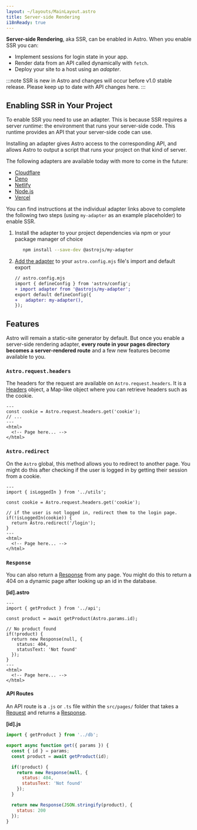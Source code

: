 ```yaml
---
layout: ~/layouts/MainLayout.astro
title: Server-side Rendering
i18nReady: true
---
```


**Server-side Rendering**, aka SSR, can be enabled in Astro. When you enable SSR you can:

- Implement sessions for login state in your app.
- Render data from an API called dynamically with `fetch`.
- Deploy your site to a host using an *adapter*.

:::note
SSR is new in Astro and changes will occur before v1.0 stable release. Please keep up to date with API changes here.
:::

## Enabling SSR in Your Project

To enable SSR you need to use an adapter. This is because SSR requires a server _runtime_: the environment that runs your server-side code. This runtime provides an API that your server-side code can use.

Installing an adapter gives Astro access to the corresponding API, and allows Astro to output a script that runs your project on that kind of server.

The following adapters are available today with more to come in the future:

- [Cloudflare](https://github.com/withastro/astro/tree/main/packages/integrations/cloudflare)
- [Deno](https://github.com/withastro/astro/tree/main/packages/integrations/deno)
- [Netlify](https://github.com/withastro/astro/tree/main/packages/integrations/netlify)
- [Node.js](https://github.com/withastro/astro/tree/main/packages/integrations/node)
- [Vercel](https://github.com/withastro/astro/tree/main/packages/integrations/vercel)

You can find instructions at the individual adapter links above to complete the following two steps (using `my-adapter` as an example placeholder) to enable SSR.
1. Install the adapter to your project dependencies via npm or your package manager of choice

   ```bash
      npm install --save-dev @astrojs/my-adapter
    ```
1. [Add the adapter](/en/reference/configuration-reference) to your `astro.config.mjs` file's import and default export

    ```diff
    // astro.config.mjs
    import { defineConfig } from 'astro/config';
    + import adapter from '@astrojs/my-adapter';
    export default defineConfig({
    +   adapter: my-adapter(),
    });
    ```

## Features

Astro will remain a static-site generator by default. But once you enable a server-side rendering adapter, **every route in your pages directory becomes a server-rendered route** and a few new features become available to you.

### `Astro.request.headers`

The headers for the request are available on `Astro.request.headers`. It is a [Headers](https://developer.mozilla.org/en-US/docs/Web/API/Headers) object, a Map-like object where you can retrieve headers such as the cookie.

```astro
---
const cookie = Astro.request.headers.get('cookie');
// ...
---
<html>
  <!-- Page here... -->
</html>
```

### `Astro.redirect`

On the `Astro` global, this method allows you to redirect to another page. You might do this after checking if the user is logged in by getting their session from a cookie.

```astro
---
import { isLoggedIn } from '../utils';

const cookie = Astro.request.headers.get('cookie');

// if the user is not logged in, redirect them to the login page.
if(!isLoggedIn(cookie)) {
  return Astro.redirect('/login');
}
---
<html>
  <!-- Page here... -->
</html>
```

### `Response`

You can also return a [Response](https://developer.mozilla.org/en-US/docs/Web/API/Response) from any page. You might do this to return a 404 on a dynamic page after looking up an id in the database.

__[id].astro__

```astro
---
import { getProduct } from '../api';

const product = await getProduct(Astro.params.id);

// No product found
if(!product) {
  return new Response(null, {
    status: 404,
    statusText: 'Not found'
  });
}
---
<html>
  <!-- Page here... -->
</html>
```

#### API Routes

An API route is a `.js` or `.ts` file within the `src/pages/` folder that takes a [Request](https://developer.mozilla.org/en-US/docs/Web/API/Request) and returns a [Response](https://developer.mozilla.org/en-US/docs/Web/API/Response).

__[id].js__
```js
import { getProduct } from '../db';

export async function get({ params }) {
  const { id } = params;
  const product = await getProduct(id);

  if(!product) {
    return new Response(null, {
      status: 404,
      statusText: 'Not found'
    });
  }

  return new Response(JSON.stringify(product), {
    status: 200
  });
}
```
